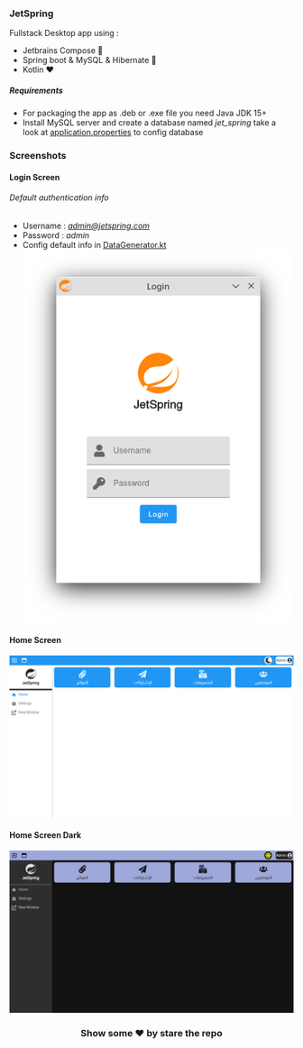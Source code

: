 ### JetSpring

Fullstack Desktop app using :

- Jetbrains Compose 🚀
- Spring boot & MySQL & Hibernate 🤠
- Kotlin ❤

##### Requirements

- For packaging the app as .deb or .exe file you need Java JDK 15+
- Install MySQL server and create a database named *jet_spring* take a look
  at [application.properties](src/jvmMain/resources/application.properties) to config database

### Screenshots

#### Login Screen

###### Default authentication info

- Username : *admin@jetspring.com*
- Password : *admin*
- Config default info in [DataGenerator.kt](src/jvmMain/kotlin/ixidev/jetspring/data/DataGenerator.kt)
  ![](screenshots/login_screen.png)

#### Home Screen

![](screenshots/home_screen.png)

#### Home Screen Dark

![](screenshots/home_screen_dark.png)


<div align="center">

### Show some ❤ by stare the repo

</div>





